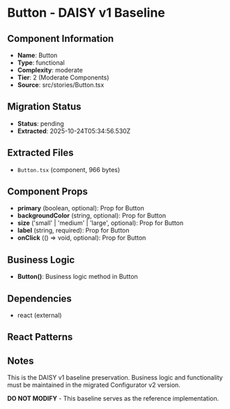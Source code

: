 # Button - DAISY v1 Baseline

## Component Information

- **Name**: Button
- **Type**: functional
- **Complexity**: moderate
- **Tier**: 2 (Moderate Components)
- **Source**: src/stories/Button.tsx

## Migration Status

- **Status**: pending
- **Extracted**: 2025-10-24T05:34:56.530Z

## Extracted Files

- `Button.tsx` (component, 966 bytes)

## Component Props

- **primary** (boolean, optional): Prop for Button
- **backgroundColor** (string, optional): Prop for Button
- **size** ('small' | 'medium' | 'large', optional): Prop for Button
- **label** (string, required): Prop for Button
- **onClick** (() => void, optional): Prop for Button

## Business Logic

- **Button()**: Business logic method in Button

## Dependencies

- react (external)

## React Patterns



## Notes

This is the DAISY v1 baseline preservation. Business logic and functionality
must be maintained in the migrated Configurator v2 version.

**DO NOT MODIFY** - This baseline serves as the reference implementation.
